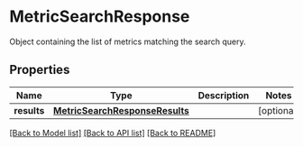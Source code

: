# MetricSearchResponse

Object containing the list of metrics matching the search query.

## Properties

| Name        | Type                                                              | Description | Notes      |
| ----------- | ----------------------------------------------------------------- | ----------- | ---------- |
| **results** | [**MetricSearchResponseResults**](MetricSearchResponseResults.md) |             | [optional] |

[[Back to Model list]](README.md#documentation-for-models) [[Back to API list]](README.md#documentation-for-api-endpoints) [[Back to README]](README.md)
